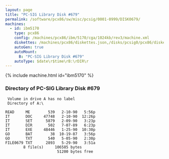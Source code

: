```yaml
---
layout: page
title: "PC-SIG Library Disk #679"
permalink: /software/pcx86/sw/misc/pcsig/0001-0999/DISK0679/
machines:
  - id: ibm5170
    type: pcx86
    config: /machines/pcx86/ibm/5170/cga/1024kb/rev3/machine.xml
    diskettes: /machines/pcx86/diskettes.json,/disks/pcsig0/pcx86/diskettes.json
    autoGen: true
    autoMount:
      B: "PC-SIG Library Disk #679"
    autoType: $date\r$time\rB:\rDIR\r
---
```


{% include machine.html id="ibm5170" %}

### Directory of PC-SIG Library Disk #679

     Volume in drive A has no label
     Directory of A:\

    READ     ME        539   2-10-90   5:56p
    IT       DOC     47748   2-10-90  12:26p
    IT       SET      5879   2-09-90   3:23p
    IT       DIR       502   7-07-89   6:23p
    IT       EXE     48446   1-25-90  10:30p
    GO       BAT        38  10-19-87   3:56p
    GO       TXT       540   5-05-90   2:30p
    FILE0679 TXT      2893   5-29-90   3:51a
            8 file(s)     106585 bytes
                           51200 bytes free
